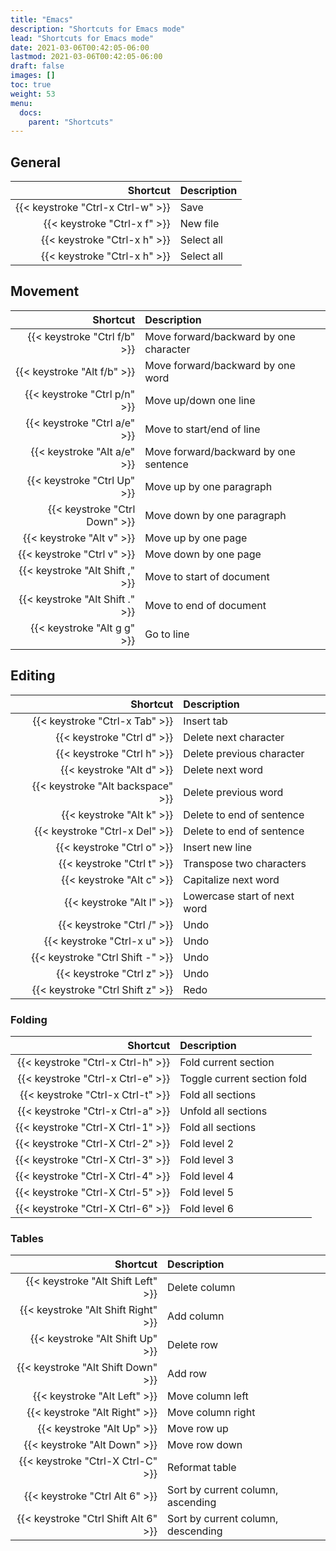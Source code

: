 ```yaml
---
title: "Emacs"
description: "Shortcuts for Emacs mode"
lead: "Shortcuts for Emacs mode"
date: 2021-03-06T00:42:05-06:00
lastmod: 2021-03-06T00:42:05-06:00
draft: false
images: []
toc: true
weight: 53
menu: 
  docs:
    parent: "Shortcuts"
---
```


## General
<div class="table">

Shortcut | Description
---: | :---
{{< keystroke "Ctrl-x Ctrl-w" >}} | Save
{{< keystroke "Ctrl-x f" >}} | New file
{{< keystroke "Ctrl-x h" >}} | Select all
{{< keystroke "Ctrl-x h" >}} | Select all

</div>

## Movement

<div class="table">

Shortcut | Description
---: | :---
{{< keystroke "Ctrl f/b" >}} | Move forward/backward by one character
{{< keystroke "Alt f/b" >}} | Move forward/backward by one word
{{< keystroke "Ctrl p/n" >}} | Move up/down one line
{{< keystroke "Ctrl a/e" >}} | Move to start/end of line
{{< keystroke "Alt a/e" >}} | Move forward/backward by one sentence
{{< keystroke "Ctrl Up" >}} | Move up by one paragraph
{{< keystroke "Ctrl Down" >}} | Move down by one paragraph
{{< keystroke "Alt v" >}} | Move up by one page
{{< keystroke "Ctrl v" >}} | Move down by one page
{{< keystroke "Alt Shift ," >}} | Move to start of document
{{< keystroke "Alt Shift ." >}} | Move to end of document
{{< keystroke "Alt g g" >}} | Go to line

</div>

## Editing

<div class="table">

Shortcut | Description
---: | :---
{{< keystroke "Ctrl-x Tab" >}} | Insert tab
{{< keystroke "Ctrl d" >}} | Delete next character
{{< keystroke "Ctrl h" >}} | Delete previous character
{{< keystroke "Alt d" >}} | Delete next word
{{< keystroke "Alt backspace" >}} | Delete previous word
{{< keystroke "Alt k" >}} | Delete to end of sentence
{{< keystroke "Ctrl-x Del" >}} | Delete to end of sentence
{{< keystroke "Ctrl o" >}} | Insert new line
{{< keystroke "Ctrl t" >}} | Transpose two characters
{{< keystroke "Alt c" >}} | Capitalize next word
{{< keystroke "Alt l" >}} | Lowercase start of next word
{{< keystroke "Ctrl /" >}} | Undo
{{< keystroke "Ctrl-x u" >}} | Undo
{{< keystroke "Ctrl Shift -" >}} | Undo
{{< keystroke "Ctrl z" >}} | Undo
{{< keystroke "Ctrl Shift z" >}} | Redo

</div>

### Folding

<div class="table">

Shortcut | Description
---: | :---
{{< keystroke "Ctrl-x Ctrl-h" >}} | Fold current section
{{< keystroke "Ctrl-x Ctrl-e" >}} | Toggle current section fold
{{< keystroke "Ctrl-x Ctrl-t" >}} | Fold all sections
{{< keystroke "Ctrl-x Ctrl-a" >}} | Unfold all sections
{{< keystroke "Ctrl-X Ctrl-1" >}} | Fold all sections
{{< keystroke "Ctrl-X Ctrl-2" >}} | Fold level 2
{{< keystroke "Ctrl-X Ctrl-3" >}} | Fold level 3
{{< keystroke "Ctrl-X Ctrl-4" >}} | Fold level 4
{{< keystroke "Ctrl-X Ctrl-5" >}} | Fold level 5
{{< keystroke "Ctrl-X Ctrl-6" >}} | Fold level 6

</div>

### Tables

<div class="table">

Shortcut | Description
---: | :---
{{< keystroke "Alt Shift Left" >}} | Delete column
{{< keystroke "Alt Shift Right" >}} | Add column
{{< keystroke "Alt Shift Up" >}} | Delete row
{{< keystroke "Alt Shift Down" >}} | Add row
{{< keystroke "Alt Left" >}} | Move column left
{{< keystroke "Alt Right" >}} | Move column right
{{< keystroke "Alt Up" >}} | Move row up
{{< keystroke "Alt Down" >}} | Move row down
{{< keystroke "Ctrl-X Ctrl-C" >}} | Reformat table
{{< keystroke "Ctrl Alt 6" >}} | Sort by current column, ascending
{{< keystroke "Ctrl Shift Alt 6" >}} | Sort by current column, descending

</div>
